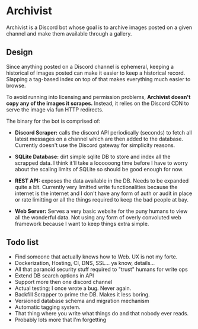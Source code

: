 # Archivist

Archivist is a Discord bot whose goal is to archive images posted on a given
channel and make them available through a gallery.


## Design

Since anything posted on a Discord channel is ephemeral, keeping a historical of
images posted can make it easier to keep a historical record. Slapping a
tag-based index on top of that makes everything much easier to browse.

To avoid running into licensing and permission problems, **Archivist doesn't
copy any of the images it scrapes.** Instead, it relies on the Discord CDN to
serve the image via fun HTTP redirects.

The binary for the bot is comprised of:

- **Discord Scraper:** calls the discord API periodically (seconds) to fetch all
  latest messages on a channel which are then added to the database. Currently
  doesn't use the Discord gateway for simplicity reasons.

- **SQLite Database:** dirt simple sqlite DB to store and index all the scrapped
  data. I think it'll take a loooooong time before I have to worry about the
  scaling limits of SQLite so should be good enough for now.

- **REST API:** exposes the data available in the DB. Needs to be expanded quite
  a bit. Currently very limitted write functionalities because the internet is
  the internet and I don't have any form of auth or audit in place or rate
  limitting or all the things required to keep the bad people at bay.

- **Web Server:** Serves a very basic website for the puny humans to view all
  the wonderful data. Not using any form of overly convoluted web framework
  because I want to keep things extra simple.


## Todo list

- Find someone that actually knows how to Web. UX is not my forte.
- Dockerization, Hosting, CI, DNS, SSL... ya know, details...
- All that paranoid security stuff required to "trust" humans for write ops
- Extend DB search options in API
- Support more then one discord channel
- Actual testing; I once wrote a bug. Never again.
- Backfill Scrapper to prime the DB. Makes it less boring.
- Versioned database schema and migration mechanism
- Automatic tagging system.
- That thing where you write what things do and that nobody ever reads.
- Probably lots more that I'm forgetting
